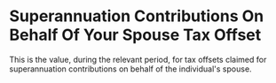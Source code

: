 # Superannuation Contributions On Behalf Of Your Spouse Tax Offset
This is the value, during the relevant period, for tax offsets claimed for superannuation contributions on behalf of the individual's spouse.